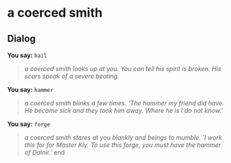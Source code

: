 # a coerced smith
## Dialog

**You say:** `hail`



>*a coerced smith looks up at you. You can tell his spirit is broken. His scars speak of a severe beating.*

**You say:** `hammer`



>*a coerced smith blinks a few times. 'The hammer my friend did have. He became sick and they took him away. Where he is I do not know.'*

**You say:** `forge`



>*a coerced smith stares at you blankly and beings to mumble. 'I work this for for Master Kly. To use this forge, you must have the hammer of Dalnir.'*
end